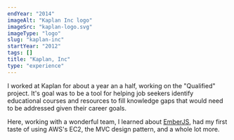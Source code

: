 ```yaml
---
endYear: "2014"
imageAlt: "Kaplan Inc logo"
imageSrc: "kaplan-logo.svg"
imageType: "logo"
slug: "kaplan-inc"
startYear: "2012"
tags: []
title: "Kaplan, Inc"
type: "experience"
---
```

I worked at Kaplan for about a year an a half, working on the "Qualified" project.  It's goal was to be a tool for helping job seekers identify educational courses and resources to fill knowledge gaps that would need to be addressed given their career goals.

Here, working with a wonderful team, I learned about [EmberJS](/cv/tool/ember), had my first taste of using AWS's EC2, the MVC design pattern, and a whole lot more.
